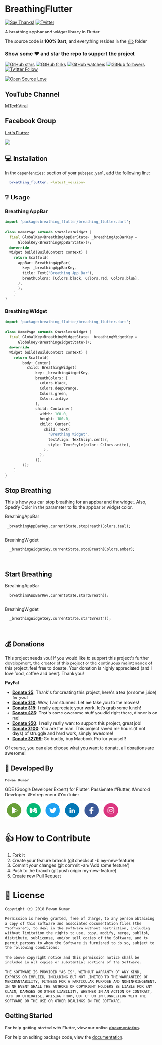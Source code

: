 # BreathingFlutter

[![Say Thanks!](https://img.shields.io/badge/Say%20Thanks-!-1EAEDB.svg)](https://saythanks.io/to/iampawan) [![Twitter](https://img.shields.io/twitter/url/https/github.com/iampawan/BreathingFlutter.svg?style=social)](https://twitter.com/intent/tweet?text=Wow:&url=https%3A%2F%2Fgithub.com%2Fiampawan%2FBreathingFlutterr)

A breathing appbar and widget library in Flutter.

The source code is **100% Dart**, and everything resides in the [/lib](https://github.com/iampawan/BreathingFlutter/tree/master/lib) folder.


### Show some :heart: and star the repo to support the project

[![GitHub stars](https://img.shields.io/github/stars/iampawan/BreathingFlutter.svg?style=social&label=Star)](https://github.com/iampawan/BreathingFlutter) [![GitHub forks](https://img.shields.io/github/forks/iampawan/MediumClapFlutter.svg?style=social&label=Fork)](https://github.com/iampawan/BreathingFlutter/fork) [![GitHub watchers](https://img.shields.io/github/watchers/iampawan/BreathingFlutter.svg?style=social&label=Watch)](https://github.com/iampawan/BreathingFlutter) [![GitHub followers](https://img.shields.io/github/followers/iampawan.svg?style=social&label=Follow)](https://github.com/iampawan/BreathingFlutter)  
[![Twitter Follow](https://img.shields.io/twitter/follow/imthepk.svg?style=social)](https://twitter.com/imthepk)

[![Open Source Love](https://badges.frapsoft.com/os/v1/open-source.svg?v=102)](https://opensource.org/licenses/Apache-2.0)

## YouTube Channel

[MTechViral](https://www.youtube.com/c/MTechViral)

## Facebook Group

[Let's Flutter](https://www.facebook.com/groups/425920117856409/)

<img height="500px"  src="https://gfycat.com/LameFlickeringBison"/>

## 💻 Installation
In the `dependencies:` section of your `pubspec.yaml`, add the following line:

```yaml
  breathing_flutter: <latest_version>
```

## ❔ Usage

### Breathing AppBar

```dart
import 'package:breathing_flutter/breathing_flutter.dart';

class HomePage extends StatelessWidget {
  final GlobalKey<BreathingAppBarState> _breathingAppBarKey =
      GlobalKey<BreathingAppBarState>();
  @override
  Widget build(BuildContext context) {
    return Scaffold(
      appBar: BreathingAppBar(
        key: _breathingAppBarKey,
        title: Text("Breathing App Bar"),
        breathColors: [Colors.black, Colors.red, Colors.blue],
      ),
      );
    }
}

```

### Breathing Widget

```dart
import 'package:breathing_flutter/breathing_flutter.dart';

class HomePage extends StatelessWidget {
  final GlobalKey<BreathingWidgetState> _breathingWidgetKey =
      GlobalKey<BreathingWidgetState>();
  @override
  Widget build(BuildContext context) {
    return Scaffold(
        body: Center(
          child: BreathingWidget(
              key: _breathingWidgetKey,
              breathColors: [
                Colors.black,
                Colors.deepOrange,
                Colors.green,
                Colors.indigo
              ],
              child: Container(
                width: 100.0,
                height: 100.0,
                child: Center(
                  child: Text(
                    "Breathing Widget",
                    textAlign: TextAlign.center,
                    style: TextStyle(color: Colors.white),
                  ),
                ),
              )),
        ));
    }
}
```

## Stop Breathing
This is how you can stop breathing for an appbar and the widget. Also,
Specify Color in the parameter to fix the appbar or widget color.

BreathingAppBar 
```
 _breathingAppBarKey.currentState.stopBreath(Colors.teal);
      
```
BreathingWigdet

```
  _breathingWidgetKey.currentState.stopBreath(Colors.amber);

      
```

## Start Breathing
BreathingAppBar 
```
 _breathingAppBarKey.currentState.startBreath();
      
```
BreathingWigdet

```
  _breathingWidgetKey.currentState.startBreath();

      
```


## 💰 Donations

This project needs you! If you would like to support this project's further development, the creator of this project or the continuous maintenance of this project, feel free to donate. Your donation is highly appreciated (and I love food, coffee and beer). Thank you!

**PayPal**

* **[Donate $5](https://www.paypal.me/imthepk/5)**: Thank's for creating this project, here's a tea (or some juice) for you!
* **[Donate $10](https://www.paypal.me/imthepk/10)**: Wow, I am stunned. Let me take you to the movies!
* **[Donate $15](https://www.paypal.me/imthepk/15)**: I really appreciate your work, let's grab some lunch!
* **[Donate $25](https://www.paypal.me/imthepk/25)**: That's some awesome stuff you did right there, dinner is on me!
* **[Donate $50](https://www.paypal.me/imthepk/50)**: I really really want to support this project, great job!
* **[Donate $100](https://www.paypal.me/imthepk/100)**: You are the man! This project saved me hours (if not days) of struggle and hard work, simply awesome!
* **[Donate $2799](https://www.paypal.me/imthepk/2799)**: Go buddy, buy Macbook Pro for yourself!

Of course, you can also choose what you want to donate, all donations are awesome!

## 👨 Developed By

```
Pawan Kumar
```
GDE (Google Developer Expert) for Flutter. Passionate #Flutter, #Android Developer. #Entrepreneur #YouTuber

<a href="https://play.google.com/store/apps/dev?id=7703305844118303242&hl=en"><img src="https://github.com/aritraroy/social-icons/blob/master/play-store-icon.png?raw=true" width="60"></a> <a href="https://medium.com/@imthepk"><img src="https://github.com/aritraroy/social-icons/blob/master/medium-icon.png?raw=true" width="60"></a>
<a href="https://twitter.com/imthepk"><img src="https://github.com/aritraroy/social-icons/blob/master/twitter-icon.png?raw=true" width="60"></a>
<a href="https://linkedin.com/in/imthepk"><img src="https://github.com/aritraroy/social-icons/blob/master/linkedin-icon.png?raw=true" width="60"></a>
<a href="https://facebook.com/imthepk"><img src="https://github.com/aritraroy/social-icons/blob/master/facebook-icon.png?raw=true" width="60"></a>
<a href="https://instagram.com/codepur_ka_superhero"><img src="https://github.com/aritraroy/social-icons/blob/master/instagram-icon.png?raw=true" width="60"></a>

# 👍 How to Contribute
1. Fork it
2. Create your feature branch (git checkout -b my-new-feature)
3. Commit your changes (git commit -am 'Add some feature')
4. Push to the branch (git push origin my-new-feature)
5. Create new Pull Request

# 📃 License

    Copyright (c) 2018 Pawan Kumar
    
    Permission is hereby granted, free of charge, to any person obtaining a copy of this software and associated documentation files (the "Software"), to deal in the Software without restriction, including without limitation the rights to use, copy, modify, merge, publish, distribute, sublicense, and/or sell copies of the Software, and to permit persons to whom the Software is furnished to do so, subject to the following conditions:
    
    The above copyright notice and this permission notice shall be included in all copies or substantial portions of the Software.
    
    THE SOFTWARE IS PROVIDED "AS IS", WITHOUT WARRANTY OF ANY KIND, EXPRESS OR IMPLIED, INCLUDING BUT NOT LIMITED TO THE WARRANTIES OF MERCHANTABILITY, FITNESS FOR A PARTICULAR PURPOSE AND NONINFRINGEMENT. IN NO EVENT SHALL THE AUTHORS OR COPYRIGHT HOLDERS BE LIABLE FOR ANY CLAIM, DAMAGES OR OTHER LIABILITY, WHETHER IN AN ACTION OF CONTRACT, TORT OR OTHERWISE, ARISING FROM, OUT OF OR IN CONNECTION WITH THE SOFTWARE OR THE USE OR OTHER DEALINGS IN THE SOFTWARE.

## Getting Started

For help getting started with Flutter, view our online [documentation](https://flutter.io/).

For help on editing package code, view the [documentation](https://flutter.io/developing-packages/).